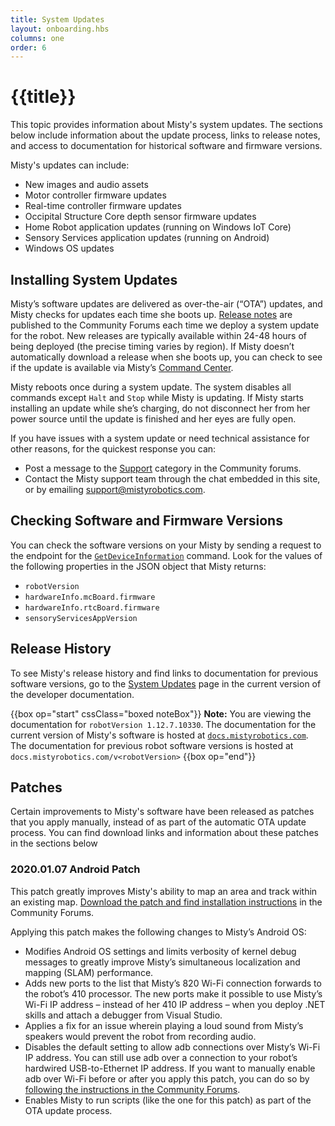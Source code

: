 ```yaml
---
title: System Updates
layout: onboarding.hbs
columns: one
order: 6
---
```


# {{title}}

This topic provides information about Misty's system updates. The sections below include information about the update process, links to release notes, and access to documentation for historical software and firmware versions.

Misty's updates can include:

* New images and audio assets
* Motor controller firmware updates
* Real-time controller firmware updates
* Occipital Structure Core depth sensor firmware updates
* Home Robot application updates (running on Windows IoT Core)
* Sensory Services application updates (running on Android)
* Windows OS updates

## Installing System Updates

Misty’s software updates are delivered as over-the-air (“OTA”) updates, and Misty checks for updates each time she boots up. [Release notes](https://community.mistyrobotics.com/c/announcements/releases) are published to the Community Forums each time we deploy a system update for the robot. New releases are typically available within 24-48 hours of being deployed (the precise timing varies by region). If Misty doesn’t automatically download a release when she boots up, you can check to see if the update is available via Misty’s [Command Center](http://sdk.mistyrobotics.com/command-center/).

Misty reboots once during a system update. The system disables all commands except `Halt` and `Stop` while Misty is updating. If Misty starts installing an update while she’s charging, do not disconnect her from her power source until the update is finished and her eyes are fully open.

If you have issues with a system update or need technical assistance for other reasons, for the quickest response you can:

* Post a message to the [Support](https://community.mistyrobotics.com/groups/support) category in the Community forums.
* Contact the Misty support team through the chat embedded in this site, or by emailing [support@mistyrobotics.com](mailto:support@mistyrobotics.com).

## Checking Software and Firmware Versions

You can check the software versions on your Misty by sending a request to the endpoint for the [`GetDeviceInformation`](../../../misty-ii/rest-api/api-reference/#getdeviceinformation) command. Look for the values of the following properties in the JSON object that Misty returns:
* `robotVersion`
* `hardwareInfo.mcBoard.firmware`
* `hardwareInfo.rtcBoard.firmware`
* `sensoryServicesAppVersion`

## Release History

To see Misty's release history and find links to documentation for previous software versions, go to the [System Updates](https://docs.mistyrobotics.com/misty-ii/robot/system-updates/#release-history) page in the current version of the developer documentation.

{{box op="start" cssClass="boxed noteBox"}}
**Note:** You are viewing the documentation for `robotVersion 1.12.7.10330`. The documentation for the current version of Misty's software is hosted at [`docs.mistyrobotics.com`](https://docs.mistyrobotics.com). The documentation for previous robot software versions is hosted at `docs.mistyrobotics.com/v<robotVersion>`
{{box op="end"}}

## Patches

Certain improvements to Misty's software have been released as patches that you apply manually, instead of as part of the automatic OTA update process. You can find download links and information about these patches in the sections below 

### 2020.01.07 Android Patch

This patch greatly improves Misty's ability to map an area and track within an existing map. [Download the patch and find installation instructions](https://community.mistyrobotics.com/t/2020-01-07-misty-ii-android-patch-for-improved-slam-performance/2415) in the Community Forums.

Applying this patch makes the following changes to Misty’s Android OS:

* Modifies Android OS settings and limits verbosity of kernel debug messages to greatly improve Misty’s simultaneous localization and mapping (SLAM) performance.
* Adds new ports to the list that Misty’s 820 Wi-Fi connection forwards to the robot’s 410 processor. The new ports make it possible to use Misty’s Wi-Fi IP address – instead of her 410 IP address – when you deploy .NET skills and attach a debugger from Visual Studio.
* Applies a fix for an issue wherein playing a loud sound from Misty’s speakers would prevent the robot from recording audio.
* Disables the default setting to allow adb connections over Misty’s Wi-Fi IP address. You can still use adb over a connection to your robot’s hardwired USB-to-Ethernet IP address. If you want to manually enable adb over Wi-Fi before or after you apply this patch, you can do so by [following the instructions in the Community Forums](https://community.mistyrobotics.com/t/2020-01-07-misty-ii-android-patch-for-improved-slam-performance/2415).
* Enables Misty to run scripts (like the one for this patch) as part of the OTA update process.